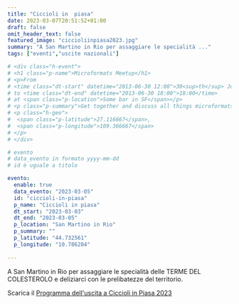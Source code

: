 ```yaml
---
title: "Ciccioli in  piasa"
date: 2023-03-07T20:51:52+01:00
draft: false
omit_header_text: false
featured_image: "ciccioliinpiasa2023.jpg"
summary: "A San Martino in Rio per assaggiare le specialità ..."
tags: ["eventi","uscite nazionali"]

# <div class="h-event">
# <h1 class="p-name">Microformats Meetup</h1>
# <p>From 
# <time class="dt-start" datetime="2013-06-30 12:00">30<sup>th</sup> June 2013, 12:00</time>
# to <time class="dt-end" datetime="2013-06-30 18:00">18:00</time>
# at <span class="p-location">Some bar in SF</span></p>
# <p class="p-summary">Get together and discuss all things microformats-related.</p>
# <p class="h-geo">
#  <span class="p-latitude">27.116667</span>,
#  <span class="p-longitude">109.366667</span>
# </p>
# </div>

# evento 
# data_evento in formato yyyy-mm-dd
# id è uguale a titolo

evento:
  enable: true
  data_evento: "2023-03-05"
  id: "ciccioli-in-piasa"
  p_name: "Ciccioli in piasa"
  dt_start: "2023-03-03"
  dt_end: "2023-03-05"
  p_location: "San Martino in Rio"
  p_summary: ""
  p_latitude: "44.732561"  
  p_longitude: "10.786204"
  
---
```


A San Martino in Rio per assaggiare le specialità delle TERME DEL COLESTEROLO e deliziarci con le prelibatezze del territorio.

Scarica il [Programma dell'uscita a Ciccioli in Piasa 2023](ProgrammaCiccioliInPiasa.pdf)